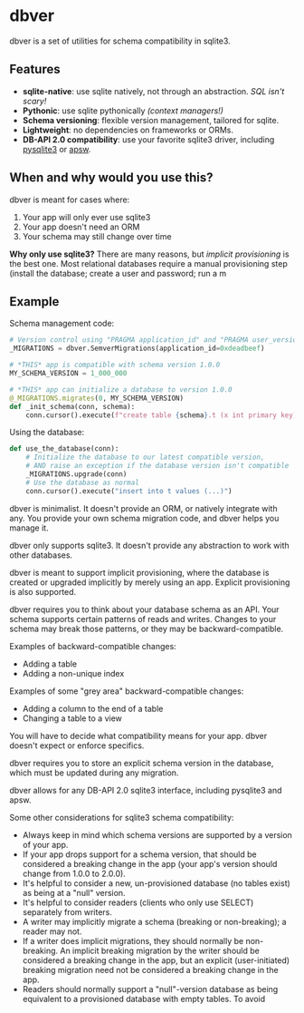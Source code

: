 # dbver

dbver is a set of utilities for schema compatibility in sqlite3.

## Features

* **sqlite-native**: use sqlite natively, not through an abstraction. *SQL isn't scary!*
* **Pythonic**: use sqlite pythonically *(context managers!)*
* **Schema versioning**: flexible version management, tailored for sqlite.
* **Lightweight**: no dependencies on frameworks or ORMs.
* **DB-API 2.0 compatibility**: use your favorite sqlite3 driver, including [pysqlite3](https://github.com/coleifer/pysqlite3) or [apsw](https://github.com/rogerbinns/apsw).

## When and why would you use this?

dbver is meant for cases where:
  1. Your app will only ever use sqlite3
  2. Your app doesn't need an ORM
  3. Your schema may still change over time

**Why only use sqlite3?** There are many reasons, but *implicit provisioning* is the best one. Most relational databases require a manual provisioning step (install the database; create a user and password; run a m


## Example

Schema management code:

```python
# Version control using "PRAGMA application_id" and "PRAGMA user_version"
_MIGRATIONS = dbver.SemverMigrations(application_id=0xdeadbeef)

# *THIS* app is compatible with schema version 1.0.0
MY_SCHEMA_VERSION = 1_000_000

# *THIS* app can initialize a database to version 1.0.0
@_MIGRATIONS.migrates(0, MY_SCHEMA_VERSION)
def _init_schema(conn, schema):
    conn.cursor().execute(f"create table {schema}.t (x int primary key)")
```

Using the database:

```python
def use_the_database(conn):
    # Initialize the database to our latest compatible version,
    # AND raise an exception if the database version isn't compatible
    _MIGRATIONS.upgrade(conn)
    # Use the database as normal
    conn.cursor().execute("insert into t values (...)")
```

dbver is minimalist. It doesn't provide an ORM, or natively integrate with any.
You provide your own schema migration code, and dbver helps you manage it.

dbver only supports sqlite3. It doesn't provide any abstraction to work with
other databases.

dbver is meant to support implicit provisioning, where the database is created
or upgraded implicitly by merely using an app. Explicit provisioning is also
supported.

dbver requires you to think about your database schema as an API. Your schema
supports certain patterns of reads and writes. Changes to your schema may break
those patterns, or they may be backward-compatible.

Examples of backward-compatible changes:
  * Adding a table
  * Adding a non-unique index

Examples of some "grey area" backward-compatible changes:
  * Adding a column to the end of a table
  * Changing a table to a view

You will have to decide what compatibility means for your app. dbver doesn't
expect or enforce specifics.

dbver requires you to store an explicit schema version in the database, which
must be updated during any migration.

dbver allows for any DB-API 2.0 sqlite3 interface, including pysqlite3 and
apsw.

Some other considerations for sqlite3 schema compatibility:
  * Always keep in mind which schema versions are supported by a version of
    your app.
  * If your app drops support for a schema version, that should be considered a
    breaking change in the app (your app's version should change from 1.0.0 to
    2.0.0).
  * It's helpful to consider a new, un-provisioned database (no tables exist)
    as being at a "null" version.
  * It's helpful to consider readers (clients who only use SELECT) separately
    from writers.
  * A writer may implicitly migrate a schema (breaking or non-breaking); a
    reader may not.
  * If a writer does implicit migrations, they should normally be non-breaking.
    An implicit breaking migration by the writer should be considered a
    breaking change in the app, but an explicit (user-initiated) breaking
    migration need not be considered a breaking change in the app.
  * Readers should normally support a "null"-version database as being
    equivalent to a provisioned database with empty tables. To avoid
